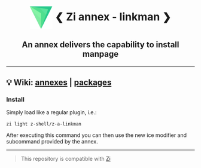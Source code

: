 <h1 align="center">
  <p align="center"><a href="https://github.com/z-shell/zi">
    <img align="center" src="https://raw.githubusercontent.com/z-shell/wiki/main/static/img/logo.png" alt="Logo" width="60px" height="60px" /></a>
    ❮ Zi annex - linkman ❯</p>
</h1>
<h2 align="center">
  <p align="center"> An annex delivers the capability to install manpage </p>
</h2><hr />

## 💡 Wiki: [annexes](https://wiki.zshell.dev/ecosystem/category/-annexes) | [packages](https://wiki.zshell.dev/ecosystem/category/-packages)

### Install

Simply load like a regular plugin, i.e.:

```shell
zi light z-shell/z-a-linkman
```

After executing this command you can then use the new ice modifier and subcommand provided by the annex.

---

> This repository is compatible with [Zi](https://github.com/z-shell/zi)
